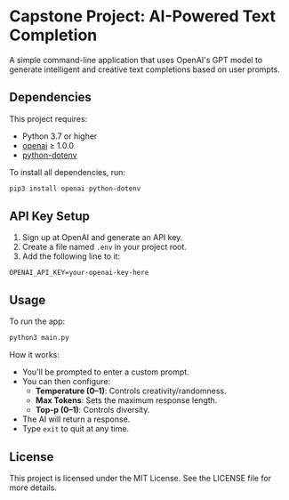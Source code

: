 # Capstone Project: AI-Powered Text Completion

A simple command-line application that uses OpenAI's GPT model to generate intelligent and creative text completions based on user prompts.

## Dependencies

This project requires:
- Python 3.7 or higher  
- [openai](https://pypi.org/project/openai/) ≥ 1.0.0  
- [python-dotenv](https://pypi.org/project/python-dotenv/)

To install all dependencies, run:

```bash
pip3 install openai python-dotenv
```

## API Key Setup

1. Sign up at OpenAI and generate an API key.
2. Create a file named `.env` in your project root.
3. Add the following line to it:

```env
OPENAI_API_KEY=your-openai-key-here
```

## Usage

To run the app:

```bash
python3 main.py
```

How it works:
- You'll be prompted to enter a custom prompt.
- You can then configure:
  - **Temperature (0–1)**: Controls creativity/randomness.
  - **Max Tokens**: Sets the maximum response length.
  - **Top-p (0–1)**: Controls diversity.
- The AI will return a response.
- Type `exit` to quit at any time.

## License

This project is licensed under the MIT License. See the LICENSE file for more details.
